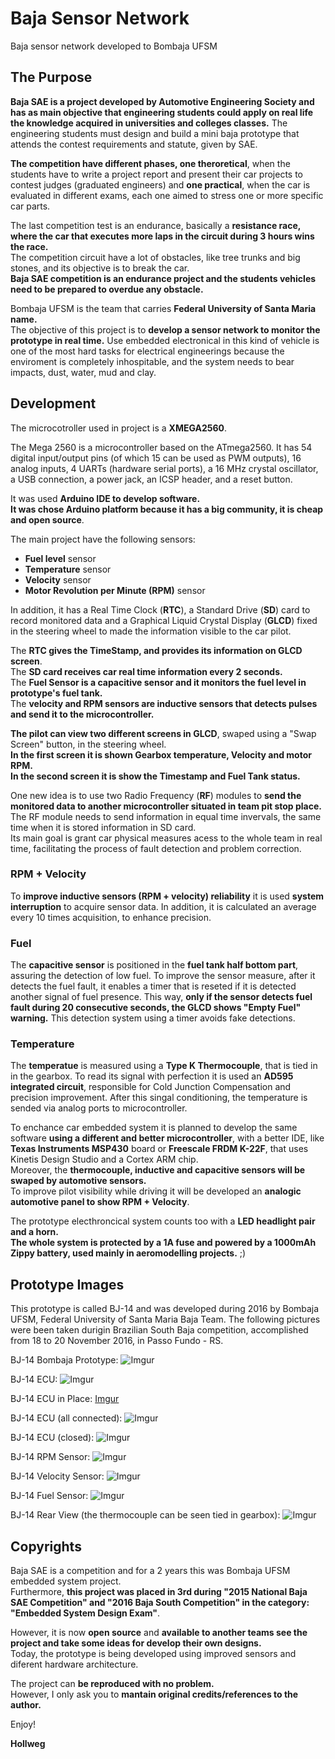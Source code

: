 
# Baja Sensor Network
Baja sensor network developed to Bombaja UFSM

## The Purpose
**Baja SAE is a project developed by Automotive Engineering Society and has as main objective that engineering students
could apply on real life the knowledge acquired in universities and colleges classes.**
The engineering students must design and build a mini baja prototype that attends the contest requirements and statute, given by SAE.

**The competition have different phases, one theroretical**, when the students have to write a project report and present their car projects to contest judges (graduated engineers) and **one practical**, when the car is evaluated in different exams, each one aimed to stress one or more specific car parts. 

The last competition test is an endurance, basically a **resistance race, where the car that executes more laps in the circuit during 3 hours wins the race.** </br>
The competition circuit have a lot of obstacles, like tree trunks and big stones, and its objective is to break the car. </br>
**Baja SAE competition is an endurance project and the students vehicles need to be prepared to overdue any obstacle.**

Bombaja UFSM is the team that carries **Federal University of Santa Maria name.** </br> 
The objective of this project is to **develop a sensor network to monitor the prototype in real time.**
Use embedded electronical in this kind of vehicle is one of the most hard tasks for electrical engineerings because the enviroment is completely inhospitable, and the system needs to bear impacts, dust, water, mud and clay.

## Development
The microcotroller used in project is a **XMEGA2560**. 

The Mega 2560 is a microcontroller based on the ATmega2560. It has 54 digital input/output pins (of which 15 can be used as PWM outputs), 16 analog inputs, 4 UARTs (hardware serial ports), a 16 MHz crystal oscillator, a USB connection, a power jack, an ICSP header, and a reset button. </br>

It was used **Arduino IDE to develop software.** </br>
**It was chose Arduino platform because it has a big community, it is cheap and open source**.

The main project have the following sensors:

- **Fuel level** sensor
- **Temperature** sensor
- **Velocity** sensor
- **Motor Revolution per Minute (RPM)** sensor

In addition, it has a Real Time Clock (**RTC**), a Standard Drive (**SD**) card to record monitored data and a Graphical Liquid Crystal Display (**GLCD**) fixed in the steering wheel to made the information visible to the car pilot.

The **RTC gives the TimeStamp, and provides its information on GLCD screen**. </br>
The **SD card receives car real time information every 2 seconds.** </br>
The **Fuel Sensor is a capacitive sensor and it monitors the fuel level in prototype's fuel tank.** </br>
The **velocity and RPM sensors are inductive sensors that detects pulses and send it to the microcontroller.** 

**The pilot can view two different screens in GLCD**, swaped using a "Swap Screen" button, in the steering wheel. </br>
**In the first screen it is shown Gearbox temperature, Velocity and motor RPM.** </br>
**In the second screen it is show the Timestamp and Fuel Tank status.**

One new idea is to use two Radio Frequency (**RF**) modules to **send the monitored data to another microcontroller situated in team pit stop place.** </br>
The RF module needs to send information in equal time invervals, the same time when it is stored information in SD card. </br>
Its main goal is grant car physical measures acess to the whole team in real time, facilitating the process of fault detection and problem correction. 

### RPM + Velocity
To **improve inductive sensors (RPM + velocity) reliability** it is used **system interruption** to acquire sensor data. In addition, it is calculated an average every 10 times acquisition, to enhance precision. </br>

### Fuel
The **capacitive sensor** is positioned in the **fuel tank half bottom part**, assuring the detection of low fuel. To improve the sensor measure, after it detects the fuel fault, it enables a timer that is reseted if it is detected another signal of fuel presence. This way, **only if the sensor detects fuel fault during 20 consecutive seconds, the GLCD shows "Empty Fuel" warning.** This detection system using a timer avoids fake detections. </br>

### Temperature
The **temperatue** is measured using a **Type K Thermocouple**, that is tied in in the gearbox. To read its signal with perfection it is used an **AD595 integrated circuit**, responsible for Cold Junction Compensation and precision improvement. After this singal conditioning, the temperature is sended via analog ports to microcontroller. </br>

To enchance car embedded system it is planned to develop the same software **using a different and better microcontroller**, with a better IDE, like **Texas Instruments MSP430** board or **Freescale FRDM K-22F**, that uses Kinetis Design Studio and a Cortex ARM chip. </br>
Moreover, the **thermocouple, inductive and capacitive sensors will be swaped by automotive sensors.** </br>
To improve pilot visibility while driving it will be developed an **analogic automotive panel to show RPM + Velocity**.

The prototype electhroncical system counts too with a **LED headlight pair and a horn.** </br>
**The whole system is protected by a 1A fuse and powered by a 1000mAh Zippy battery, used mainly in aeromodelling projects.** ;)

## Prototype Images
This prototype is called BJ-14 and was developed during 2016 by Bombaja UFSM, Federal University of Santa Maria Baja Team. 
The following pictures were been taken durigin Brazilian South Baja competition, accomplished from 18 to 20 November 2016, in Passo Fundo - RS.

BJ-14 Bombaja Prototype:
![Imgur](http://i.imgur.com/SpP6ThM.jpg)

BJ-14 ECU:
![Imgur](http://i.imgur.com/VRJubWr.jpg) 

BJ-14 ECU in Place:
[Imgur](http://i.imgur.com/uADcoo2.jpg)

BJ-14 ECU (all connected):
![Imgur](http://i.imgur.com/UUddKUP.jpg)

BJ-14 ECU (closed):
![Imgur](http://i.imgur.com/vRaxChA.jpg)

BJ-14 RPM Sensor:
![Imgur](http://i.imgur.com/7iuwkVN.jpg)

BJ-14 Velocity Sensor:
![Imgur](http://i.imgur.com/RJu3lg9.jpg)

BJ-14 Fuel Sensor:
![Imgur](http://i.imgur.com/okjeFrq.jpg)

BJ-14 Rear View (the thermocouple can be seen tied in gearbox):
![Imgur](http://i.imgur.com/ABqffoz.jpg)

## Copyrights
Baja SAE is a competition and for a 2 years this was Bombaja UFSM embedded system project. </br>
Furthermore, **this project was placed in 3rd during "2015 National Baja SAE Competition" and "2016 Baja South Competition" in the category: "Embedded System Design Exam"**.

However, it is now **open source** and **available to another teams see the project and take some ideas for develop their own designs.** </br>
Today, the prototype is being developed using improved sensors and diferent hardware architecture.

The project can **be reproduced with no problem.** </br>
However, I only ask you to **mantain original credits/references to the author.**


Enjoy!


**Hollweg**

